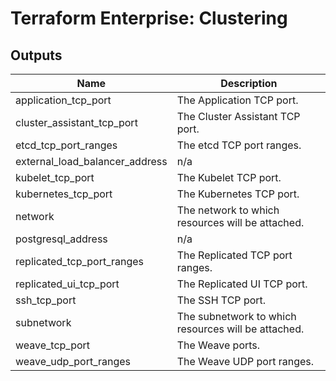 # Terraform Enterprise: Clustering

## Outputs

| Name | Description |
|------|-------------|
| application\_tcp\_port | The Application TCP port. |
| cluster\_assistant\_tcp\_port | The Cluster Assistant TCP port. |
| etcd\_tcp\_port\_ranges | The etcd TCP port ranges. |
| external\_load\_balancer\_address | n/a |
| kubelet\_tcp\_port | The Kubelet TCP port. |
| kubernetes\_tcp\_port | The Kubernetes TCP port. |
| network | The network to which resources will be attached. |
| postgresql\_address | n/a |
| replicated\_tcp\_port\_ranges | The Replicated TCP port ranges. |
| replicated\_ui\_tcp\_port | The Replicated UI TCP port. |
| ssh\_tcp\_port | The SSH TCP port. |
| subnetwork | The subnetwork to which resources will be attached. |
| weave\_tcp\_port | The Weave ports. |
| weave\_udp\_port\_ranges | The Weave UDP port ranges. |

